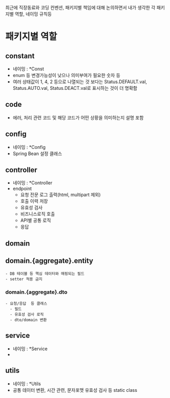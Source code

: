 최근에 직장동료와 코딩 컨벤션, 패키지별 책임에 대해 논의하면서
내가 생각한 각 패키지별 역할, 네이밍 규칙등

# 패키지별 역할
## constant
- 네이밍 : *Const
- enum 등 변경가능성이 낮으나 의미부여가 필요한 숫자 등
- 여러 상태값이 1, 4, 2 등으로 나열되는 것 보다는 Status.DEFAULT.val, Status.AUTO.val, Status.DEACT.val로 표시하는 것이 더 명확함
## code
- 에러, 처리 관련 코드 및 해당 코드가 어떤 상황을 의미하는지 설명 포함
## config
- 네이밍 : *Config
- Spring Bean 설정 클래스
## controller
- 네이밍 : *Controller
- endpoint
  - 요청 전문 로그 출력(html, multipart 제외)
  - 호출 이력 저장
  - 유효성 검사
  - 비즈니스로직 호출
  - API별 공통 로직
  - 응답
## domain
  ## domain.{aggregate}.entity
    - DB 테이블 등 핵심 데이터와 매핑되는 필드
    - setter 적용 금지
  ### domain.{aggregate}.dto
    - 요청/응답  등 클래스
      - 필드
      - 유효성 검사 로직
      - dto/domain 변환
## service
- 네이밍 : *Service
- 
## utils
- 네이밍 : *Utils
- 공통 데이터 변환, 시간 관련, 문자포맷 유효성 검사 등 static class
